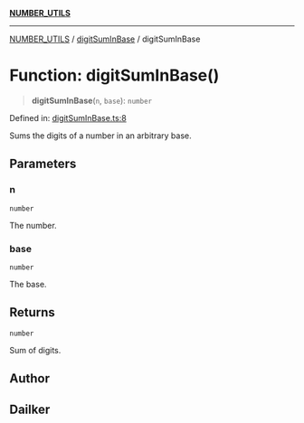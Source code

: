 [**NUMBER_UTILS**](../../README.md)

***

[NUMBER_UTILS](../../README.md) / [digitSumInBase](../README.md) / digitSumInBase

# Function: digitSumInBase()

> **digitSumInBase**(`n`, `base`): `number`

Defined in: [digitSumInBase.ts:8](https://github.com/dailker/everyutil/blob/7c30ec40bbb398255a9be572db0a537e8bcb9c11/src/number/digitSumInBase.ts#L8)

Sums the digits of a number in an arbitrary base.

## Parameters

### n

`number`

The number.

### base

`number`

The base.

## Returns

`number`

Sum of digits.

## Author

## Dailker
